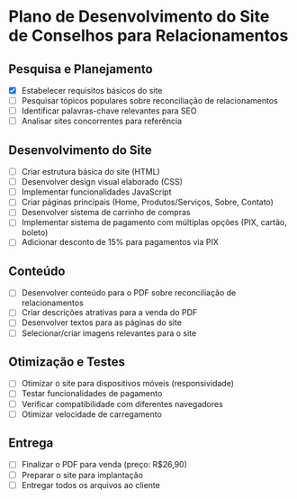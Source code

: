 # Plano de Desenvolvimento do Site de Conselhos para Relacionamentos

## Pesquisa e Planejamento
- [x] Estabelecer requisitos básicos do site
- [ ] Pesquisar tópicos populares sobre reconciliação de relacionamentos
- [ ] Identificar palavras-chave relevantes para SEO
- [ ] Analisar sites concorrentes para referência

## Desenvolvimento do Site
- [ ] Criar estrutura básica do site (HTML)
- [ ] Desenvolver design visual elaborado (CSS)
- [ ] Implementar funcionalidades JavaScript
- [ ] Criar páginas principais (Home, Produtos/Serviços, Sobre, Contato)
- [ ] Desenvolver sistema de carrinho de compras
- [ ] Implementar sistema de pagamento com múltiplas opções (PIX, cartão, boleto)
- [ ] Adicionar desconto de 15% para pagamentos via PIX

## Conteúdo
- [ ] Desenvolver conteúdo para o PDF sobre reconciliação de relacionamentos
- [ ] Criar descrições atrativas para a venda do PDF
- [ ] Desenvolver textos para as páginas do site
- [ ] Selecionar/criar imagens relevantes para o site

## Otimização e Testes
- [ ] Otimizar o site para dispositivos móveis (responsividade)
- [ ] Testar funcionalidades de pagamento
- [ ] Verificar compatibilidade com diferentes navegadores
- [ ] Otimizar velocidade de carregamento

## Entrega
- [ ] Finalizar o PDF para venda (preço: R$26,90)
- [ ] Preparar o site para implantação
- [ ] Entregar todos os arquivos ao cliente
